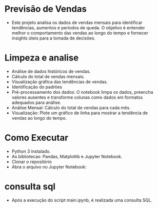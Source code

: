 # Previsão de Vendas  
- Este projeto analisa os dados de vendas mensais para identificar tendências, aumentos e períodos de queda. O objetivo é entender melhor o comportamento das vendas ao longo do tempo e fornecer insights úteis para a tomada de decisões.  

# Limpeza e analise  

- Análise de dados históricos de vendas.  
- Cálculo do total de vendas mensais.
- Visualização gráfica das tendências de vendas.
- Identificação do padrões
- Pré-processamento dos dados: O notebook limpa os dados, preencha valores ausentes e transforme colunas como dados em formatos adequados para análise.
- Análise Mensal: Cálculo do total de vendas para cada mês.
- Visualização: Plote um gráfico de linha para mostrar a tendência de vendas ao longo do tempo.


# Como Executar

- Python 3 instalado.
- As bibliotecas: Pandas, Matplotlib e Jupyter Notebook.
- Clonar o repositório
- Abra o arquivo no Jupyter Notebook:

# consulta sql
- Após a execução do script main.ipynb, é realizada uma consulta SQL.
